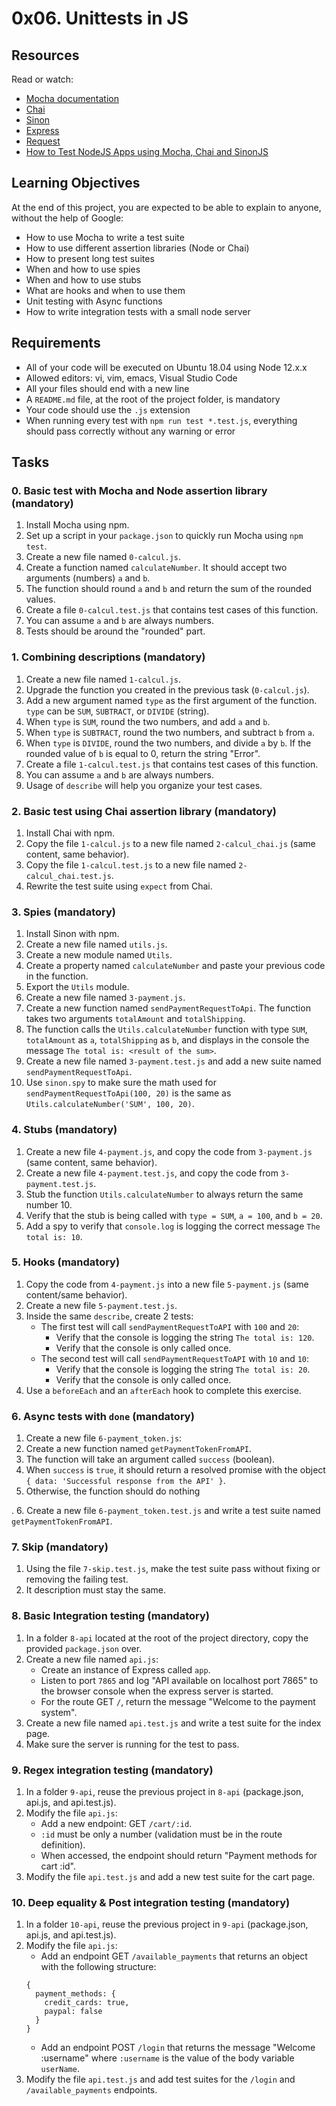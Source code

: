 # 0x06. Unittests in JS

## Resources

Read or watch:
- [Mocha documentation](https://mochajs.org/)
- [Chai](https://www.chaijs.com/)
- [Sinon](https://sinonjs.org/)
- [Express](https://expressjs.com/)
- [Request](https://www.npmjs.com/package/request)
- [How to Test NodeJS Apps using Mocha, Chai and SinonJS](https://www.digitalocean.com/community/tutorials/how-to-test-node-js-apps-using-mocha-chai-and-sinonjs)

## Learning Objectives

At the end of this project, you are expected to be able to explain to anyone, without the help of Google:

- How to use Mocha to write a test suite
- How to use different assertion libraries (Node or Chai)
- How to present long test suites
- When and how to use spies
- When and how to use stubs
- What are hooks and when to use them
- Unit testing with Async functions
- How to write integration tests with a small node server

## Requirements

- All of your code will be executed on Ubuntu 18.04 using Node 12.x.x
- Allowed editors: vi, vim, emacs, Visual Studio Code
- All your files should end with a new line
- A `README.md` file, at the root of the project folder, is mandatory
- Your code should use the `.js` extension
- When running every test with `npm run test *.test.js`, everything should pass correctly without any warning or error

## Tasks

### 0. Basic test with Mocha and Node assertion library (mandatory)

1. Install Mocha using npm.
2. Set up a script in your `package.json` to quickly run Mocha using `npm test`.
3. Create a new file named `0-calcul.js`.
4. Create a function named `calculateNumber`. It should accept two arguments (numbers) `a` and `b`.
5. The function should round `a` and `b` and return the sum of the rounded values.
6. Create a file `0-calcul.test.js` that contains test cases of this function.
7. You can assume `a` and `b` are always numbers.
8. Tests should be around the "rounded" part.

### 1. Combining descriptions (mandatory)

1. Create a new file named `1-calcul.js`.
2. Upgrade the function you created in the previous task (`0-calcul.js`).
3. Add a new argument named `type` as the first argument of the function. `type` can be `SUM`, `SUBTRACT`, or `DIVIDE` (string).
4. When `type` is `SUM`, round the two numbers, and add `a` and `b`.
5. When `type` is `SUBTRACT`, round the two numbers, and subtract `b` from `a`.
6. When `type` is `DIVIDE`, round the two numbers, and divide `a` by `b`. If the rounded value of `b` is equal to 0, return the string "Error".
7. Create a file `1-calcul.test.js` that contains test cases of this function.
8. You can assume `a` and `b` are always numbers.
9. Usage of `describe` will help you organize your test cases.

### 2. Basic test using Chai assertion library (mandatory)

1. Install Chai with npm.
2. Copy the file `1-calcul.js` to a new file named `2-calcul_chai.js` (same content, same behavior).
3. Copy the file `1-calcul.test.js` to a new file named `2-calcul_chai.test.js`.
4. Rewrite the test suite using `expect` from Chai.

### 3. Spies (mandatory)

1. Install Sinon with npm.
2. Create a new file named `utils.js`.
3. Create a new module named `Utils`.
4. Create a property named `calculateNumber` and paste your previous code in the function.
5. Export the `Utils` module.
6. Create a new file named `3-payment.js`.
7. Create a new function named `sendPaymentRequestToApi`. The function takes two arguments `totalAmount` and `totalShipping`.
8. The function calls the `Utils.calculateNumber` function with type `SUM`, `totalAmount` as `a`, `totalShipping` as `b`, and displays in the console the message `The total is: <result of the sum>`.
9. Create a new file named `3-payment.test.js` and add a new suite named `sendPaymentRequestToApi`.
10. Use `sinon.spy` to make sure the math used for `sendPaymentRequestToApi(100, 20)` is the same as `Utils.calculateNumber('SUM', 100, 20)`.

### 4. Stubs (mandatory)

1. Create a new file `4-payment.js`, and copy the code from `3-payment.js` (same content, same behavior).
2. Create a new file `4-payment.test.js`, and copy the code from `3-payment.test.js`.
3. Stub the function `Utils.calculateNumber` to always return the same number 10.
4. Verify that the stub is being called with `type = SUM`, `a = 100`, and `b = 20`.
5. Add a spy to verify that `console.log` is logging the correct message `The total is: 10`.

### 5. Hooks (mandatory)

1. Copy the code from `4-payment.js` into a new file `5-payment.js` (same content/same behavior).
2. Create a new file `5-payment.test.js`.
3. Inside the same `describe`, create 2 tests:
   - The first test will call `sendPaymentRequestToAPI` with `100` and `20`:
     - Verify that the console is logging the string `The total is: 120`.
     - Verify that the console is only called once.
   - The second test will call `sendPaymentRequestToAPI` with `10` and `10`:
     - Verify that the console is logging the string `The total is: 20`.
     - Verify that the console is only called once.
4. Use a `beforeEach` and an `afterEach` hook to complete this exercise.

### 6. Async tests with `done` (mandatory)

1. Create a new file `6-payment_token.js`:
2. Create a new function named `getPaymentTokenFromAPI`.
3. The function will take an argument called `success` (boolean).
4. When `success` is `true`, it should return a resolved promise with the object `{ data: 'Successful response from the API' }`.
5. Otherwise, the function should do nothing

.
6. Create a new file `6-payment_token.test.js` and write a test suite named `getPaymentTokenFromAPI`.

### 7. Skip (mandatory)

1. Using the file `7-skip.test.js`, make the test suite pass without fixing or removing the failing test.
2. It description must stay the same.

### 8. Basic Integration testing (mandatory)

1. In a folder `8-api` located at the root of the project directory, copy the provided `package.json` over.
2. Create a new file named `api.js`:
   - Create an instance of Express called `app`.
   - Listen to port `7865` and log "API available on localhost port 7865" to the browser console when the express server is started.
   - For the route GET `/`, return the message "Welcome to the payment system".
3. Create a new file named `api.test.js` and write a test suite for the index page.
4. Make sure the server is running for the test to pass.

### 9. Regex integration testing (mandatory)

1. In a folder `9-api`, reuse the previous project in `8-api` (package.json, api.js, and api.test.js).
2. Modify the file `api.js`:
   - Add a new endpoint: GET `/cart/:id`.
   - `:id` must be only a number (validation must be in the route definition).
   - When accessed, the endpoint should return "Payment methods for cart :id".
3. Modify the file `api.test.js` and add a new test suite for the cart page.

### 10. Deep equality & Post integration testing (mandatory)

1. In a folder `10-api`, reuse the previous project in `9-api` (package.json, api.js, and api.test.js).
2. Modify the file `api.js`:
   - Add an endpoint GET `/available_payments` that returns an object with the following structure:
   ```
   {
     payment_methods: {
       credit_cards: true,
       paypal: false
     }
   }
   ```
   - Add an endpoint POST `/login` that returns the message "Welcome :username" where `:username` is the value of the body variable `userName`.
3. Modify the file `api.test.js` and add test suites for the `/login` and `/available_payments` endpoints.

